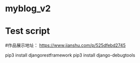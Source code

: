 # myblog_v2
# Test script

#作品展示地址：
https://www.jianshu.com/p/525dfebd2745

pip3 install djangorestframework
pip3 install django-debugtools

